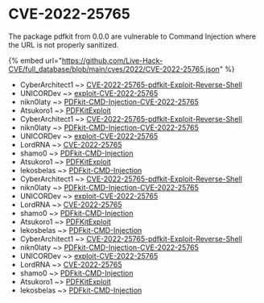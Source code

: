 # CVE-2022-25765

The package pdfkit from 0.0.0 are vulnerable to Command Injection where the URL is not properly sanitized.

{% embed url="https://github.com/Live-Hack-CVE/full_database/blob/main/cves/2022/CVE-2022-25765.json" %}


* CyberArchitect1 ~> [CVE-2022-25765-pdfkit-Exploit-Reverse-Shell](https://www.alice-snow.ru/2022/database/cve-2022-25765/cve-2022-25765-pdfkit-exploit-reverse-shell-cyberarchitect1)
* UNICORDev ~> [exploit-CVE-2022-25765](https://www.alice-snow.ru/2022/database/cve-2022-25765/exploit-cve-2022-25765-unicordev)
* nikn0laty ~> [PDFkit-CMD-Injection-CVE-2022-25765](https://www.alice-snow.ru/2022/database/cve-2022-25765/pdfkit-cmd-injection-cve-2022-25765-nikn0laty)
* Atsukoro1 ~> [PDFKitExploit](https://www.alice-snow.ru/2022/database/cve-2022-25765/pdfkitexploit-atsukoro1)
* CyberArchitect1 ~> [CVE-2022-25765-pdfkit-Exploit-Reverse-Shell](https://www.alice-snow.ru/2022/database/cve-2022-25765/cve-2022-25765-pdfkit-exploit-reverse-shell-cyberarchitect1)
* nikn0laty ~> [PDFkit-CMD-Injection-CVE-2022-25765](https://www.alice-snow.ru/2022/database/cve-2022-25765/pdfkit-cmd-injection-cve-2022-25765-nikn0laty)
* UNICORDev ~> [exploit-CVE-2022-25765](https://www.alice-snow.ru/2022/database/cve-2022-25765/exploit-cve-2022-25765-unicordev)
* LordRNA ~> [CVE-2022-25765](https://www.alice-snow.ru/2022/database/cve-2022-25765/cve-2022-25765-lordrna)
* shamo0 ~> [PDFkit-CMD-Injection](https://www.alice-snow.ru/2022/database/cve-2022-25765/pdfkit-cmd-injection-shamo0)
* Atsukoro1 ~> [PDFKitExploit](https://www.alice-snow.ru/2022/database/cve-2022-25765/pdfkitexploit-atsukoro1)
* lekosbelas ~> [PDFkit-CMD-Injection](https://www.alice-snow.ru/2022/database/cve-2022-25765/pdfkit-cmd-injection-lekosbelas)
* CyberArchitect1 ~> [CVE-2022-25765-pdfkit-Exploit-Reverse-Shell](https://www.alice-snow.ru/2022/database/cve-2022-25765/cve-2022-25765-pdfkit-exploit-reverse-shell-cyberarchitect1)
* nikn0laty ~> [PDFkit-CMD-Injection-CVE-2022-25765](https://www.alice-snow.ru/2022/database/cve-2022-25765/pdfkit-cmd-injection-cve-2022-25765-nikn0laty)
* UNICORDev ~> [exploit-CVE-2022-25765](https://www.alice-snow.ru/2022/database/cve-2022-25765/exploit-cve-2022-25765-unicordev)
* LordRNA ~> [CVE-2022-25765](https://www.alice-snow.ru/2022/database/cve-2022-25765/cve-2022-25765-lordrna)
* shamo0 ~> [PDFkit-CMD-Injection](https://www.alice-snow.ru/2022/database/cve-2022-25765/pdfkit-cmd-injection-shamo0)
* Atsukoro1 ~> [PDFKitExploit](https://www.alice-snow.ru/2022/database/cve-2022-25765/pdfkitexploit-atsukoro1)
* lekosbelas ~> [PDFkit-CMD-Injection](https://www.alice-snow.ru/2022/database/cve-2022-25765/pdfkit-cmd-injection-lekosbelas)
* CyberArchitect1 ~> [CVE-2022-25765-pdfkit-Exploit-Reverse-Shell](https://www.alice-snow.ru/2022/database/cve-2022-25765/cve-2022-25765-pdfkit-exploit-reverse-shell-cyberarchitect1)
* nikn0laty ~> [PDFkit-CMD-Injection-CVE-2022-25765](https://www.alice-snow.ru/2022/database/cve-2022-25765/pdfkit-cmd-injection-cve-2022-25765-nikn0laty)
* UNICORDev ~> [exploit-CVE-2022-25765](https://www.alice-snow.ru/2022/database/cve-2022-25765/exploit-cve-2022-25765-unicordev)
* LordRNA ~> [CVE-2022-25765](https://www.alice-snow.ru/2022/database/cve-2022-25765/cve-2022-25765-lordrna)
* shamo0 ~> [PDFkit-CMD-Injection](https://www.alice-snow.ru/2022/database/cve-2022-25765/pdfkit-cmd-injection-shamo0)
* Atsukoro1 ~> [PDFKitExploit](https://www.alice-snow.ru/2022/database/cve-2022-25765/pdfkitexploit-atsukoro1)
* lekosbelas ~> [PDFkit-CMD-Injection](https://www.alice-snow.ru/2022/database/cve-2022-25765/pdfkit-cmd-injection-lekosbelas)